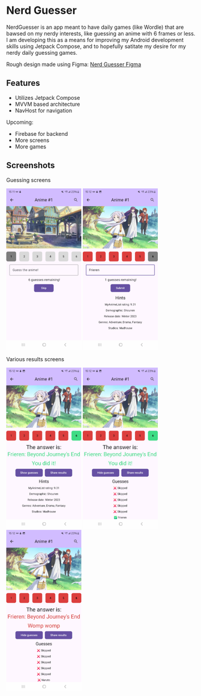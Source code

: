 # Nerd Guesser
NerdGuesser is an app meant to have daily games (like Wordle) that are bawsed on my nerdy interests, like guessing an anime with 6 frames or less.
I am developing this as a means for improving my Android development skills using Jetpack Compose, and to hopefully satitate my desire for my nerdy daily guessing games.

Rough design made using Figma:
[Nerd Guesser Figma](https://www.figma.com/design/rMqinEH1TkVJGsNiXSeaHT/Nerd-Guesser?node-id=16-4&t=0Y6q78jmnvD6xqzP-1)

## Features
- Utilizes Jetpack Compose
- MVVM based architecture
- NavHost for navigation

Upcoming:
- Firebase for backend
- More screens
- More games

## Screenshots
Guessing screens

<img src="screenshots/GuessAnime_FirstFrame.jpg" alt="First Frame" width="200"/> <img src="screenshots/GuessAnime_LastFrame.jpg" alt="Last Frame" width="200"/>

Various results screens

<img src="screenshots/GuessAnime_GameOver_Correct_Hints.jpg" alt="Correct screen with hints" width="200"/> <img src="screenshots/GuessAnime_GameOver_Correct_Guesses.jpg" alt="Correct screen with guesses" width="200"/>  <img src="screenshots/GuessAnime_GameOver_Wrong_Guesses.jpg" alt="Incorrect screen with guesses" width="200"/> 

